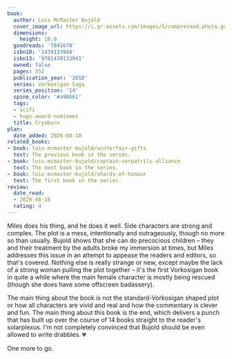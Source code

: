 ```yaml
---
book:
  author: Lois McMaster Bujold
  cover_image_url: https://i.gr-assets.com/images/S/compressed.photo.goodreads.com/books/1269879970l/7841670.jpg
  dimensions:
    height: 18.0
  goodreads: '7841670'
  isbn10: '1439133948'
  isbn13: '9781439133941'
  owned: false
  pages: 352
  publication_year: '2010'
  series: Vorkosigan Saga
  series_position: '14'
  spine_color: '#a98661'
  tags:
  - scifi
  - hugo-award-nominees
  title: Cryoburn
plan:
  date_added: 2020-08-18
related_books:
- book: lois-mcmaster-bujold/winterfair-gifts
  text: The previous book in the series.
- book: lois-mcmaster-bujold/captain-vorpatrils-alliance
  text: The next book in the series.
- book: lois-mcmaster-bujold/shards-of-honour
  text: The first book in the series.
review:
  date_read:
  - 2020-08-18
  rating: 4
---
```


Miles does his thing, and he does it well. Side characters are strong and complex. The plot is a mess, intentionally and
outrageously, though no more so than usually. Bujold shows that she can do precocious children – they and their
treatment by the adults broke my immersion at times, but Miles addresses this issue in an attempt to appease the readers
and editors, so that's covered. Nothing else is really strange or new, except maybe the lack of a strong woman pulling
the plot together – it's the first Vorkosigan book in quite a while where the main female character is mostly being
rescued (though she does have some offscreen badassery).

The main thing about the book is not the standard-Vorkosigan shaped plot or how all characters are vivid and real and
how the commentary is clever and fun. The main thing about this book is the end, which delivers a punch that has built
up over the course of 14 books straight to the reader's solarplexus. I'm not completely convinced that Bujold should be
even allowed to write drabbles. 💔

One more to go.

